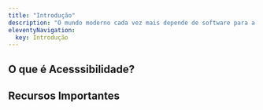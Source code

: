 ```yaml
---
title: "Introdução"
description: "O mundo moderno cada vez mais depende de software para a realização de inúmeras atividades do cotidiano. A tecnologia, se desenvolvida corretamente, tem potencial para facilitar a vida de um número enorme de pessoas, das mais diversas origens e capacidades. Nesse contexto, a acessibilidade é um critério que tem se tornado cada vez mais relevante. No entanto, grande parte da Web, dos aplicativos de celular e programas de computador modernos ainda apresenta problemas de acessibilidade, que dificultam ou imposibilitam o uso por um grande número de usuários. Este apoio pretende reunir recursos e apresentar exemplos que possam auxiliar desenvolvedores a projetar interfaces mais acessíveis."
eleventyNavigation:
  key: Introdução
---
```


## O que é Acesssibilidade?

## Recursos Importantes